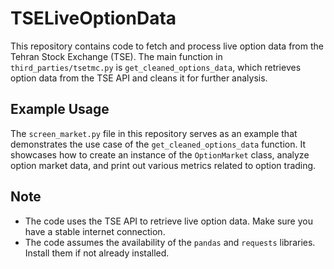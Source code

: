 # TSELiveOptionData
This repository contains code to fetch and process live option data from the Tehran Stock Exchange (TSE). 
The main function in `third_parties/tsetmc.py` is `get_cleaned_options_data`, which retrieves option data from the TSE API and cleans it for further analysis.

## Example Usage
The `screen_market.py` file in this repository serves as an example that demonstrates the use case of the `get_cleaned_options_data` function. 
It showcases how to create an instance of the `OptionMarket` class, analyze option market data, and print out various metrics related to option trading.

## Note
* The code uses the TSE API to retrieve live option data. Make sure you have a stable internet connection.
* The code assumes the availability of the `pandas` and `requests` libraries. Install them if not already installed.

